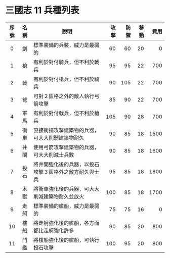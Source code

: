 # 三國志 11 兵種列表

序號|名稱|說明|攻擊|防禦|移動|費用
:-:|:-:|-|-:|-:|-:|-:
 0|劍|標準裝備的兵裝，威力是最弱的|60|60|20|0
 1|槍|有利於對付騎兵，但不利於戟兵|95|95|22|700
 2|戟|有利於對付槍兵，但不利於騎兵|90|105|22|700
 3|弩|可對２區格之外的敵人執行弓箭攻擊|85|90|22|700
 4|軍馬|有利於對付戟兵，但不利於槍兵|105|90|28|700
 5|衝車|直接衝撞攻擊建築物的兵器，可大大削弱建築物耐久|90|85|18|1500
 6|井闌|使用弓箭攻擊建築物的兵器，可大大削減士兵數|90|85|18|1600
 7|投石|將井闌強化後的兵器，以投石攻擊３區格外之敵方耐久與士兵|95|85|18|1800
 8|木獸|將衝車強化後的兵器，可大大削減建築物耐久並放火|100|85|18|1700
 9|走舸|標準裝備的艦船，威力是最弱的|75|75|16|0
10|樓船|將走舸強化後的艦船，各方面都比走舸強化許多|90|85|20|800
11|鬥艦|將樓船強化後的艦船，可執行投石攻擊|100|95|20|800

